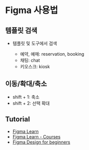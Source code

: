 # Figma 사용법

## 템플릿 검색

- 템플릿 및 도구에서 검색

  - 예약, 예매: reservation, booking
  - 채팅: chat
  - 키오스크: kiosk

## 이동/확대/축소

- shift + 1: 축소
- shift + 2: 선택 확대

## Tutorial

- [Figma Learn](https://help.figma.com/hc/en-us)
- [Figma Learn - Courses](https://help.figma.com/hc/en-us/sections/23691657321239)
- [Figma Design for beginners](https://help.figma.com/hc/en-us/sections/30880632542743-Figma-Design-for-beginners)

